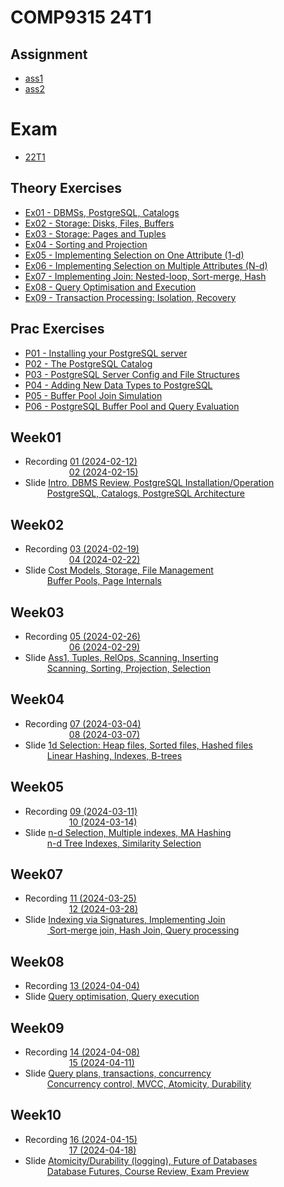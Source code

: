 # COMP9315 24T1

## Assignment
- [ass1](./ass1/)
- [ass2](./ass2/)

# Exam
- [22T1](./exam/)

## Theory Exercises
- [Ex01 - DBMSs, PostgreSQL, Catalogs](./theory/Ex1/Ex1.html)
- [Ex02 - Storage: Disks, Files, Buffers](./theory/Ex2/Ex2.html)
- [Ex03 - Storage: Pages and Tuples](./theory/Ex3/Ex3.html)
- [Ex04 - Sorting and Projection](./theory/Ex4/Ex4.html)
- [Ex05 - Implementing Selection on One Attribute (1-d)](./theory/Ex5/Ex5.html)
- [Ex06 - Implementing Selection on Multiple Attributes (N-d)](./theory/Ex6/Ex6.html)
- [Ex07 - Implementing Join: Nested-loop, Sort-merge, Hash](./theory/Ex7/Ex7.html)
- [Ex08 - Query Optimisation and Execution](./theory/Ex8/Ex8.html)
- [Ex09 - Transaction Processing: Isolation, Recovery](./theory/Ex9/Ex9.html)

## Prac Exercises
- [P01 - Installing your PostgreSQL server](./prac/P01/P01.html)
- [P02 - The PostgreSQL Catalog](./prac/P02/P02.html)
- [P03 - PostgreSQL Server Config and File Structures](./prac/P03/P03.html)
- [P04 - Adding New Data Types to PostgreSQL](./prac/P04/P04.html)
- [P05 - Buffer Pool Join Simulation](./prac/P05/P05.html)
- [P06 - PostgreSQL Buffer Pool and Query Evaluation](./prac/P06/P06.html)

## Week01
- Recording [01 (2024-02-12)](https://www.youtube.com/watch?v=6ZPgokFLp_k&list=PLt4WIqcTn9kKeLcAciE70zzqpiXB31B3I&index=1)  
&emsp;&emsp;&emsp;&emsp;&emsp;[02 (2024-02-15)](https://www.youtube.com/watch?v=5pO7FMnaojc&list=PLt4WIqcTn9kKeLcAciE70zzqpiXB31B3I&index=2)
- Slide [Intro, DBMS Review, PostgreSQL Installation/Operation](./lec/lec01/lec01.html)  
&emsp;&emsp;&ensp;[PostgreSQL, Catalogs, PostgreSQL Architecture](./lec/lec02/lec02.html)

## Week02
- Recording [03 (2024-02-19)](https://www.youtube.com/watch?v=J7-ijjzAOe4&list=PLt4WIqcTn9kKeLcAciE70zzqpiXB31B3I&index=3)  
&emsp;&emsp;&emsp;&emsp;&emsp;[04 (2024-02-22)](https://www.youtube.com/watch?v=q9kIa3Zzv0Q&list=PLt4WIqcTn9kKeLcAciE70zzqpiXB31B3I&index=4)
- Slide [Cost Models, Storage, File Management](./lec/lec03/lec03.html)  
&emsp;&emsp;&ensp;[Buffer Pools, Page Internals](./lec/lec04/lec04.html)

## Week03
- Recording [05 (2024-02-26)](https://www.youtube.com/watch?v=UEW_Ug4a0Uk&list=PLt4WIqcTn9kKeLcAciE70zzqpiXB31B3I&index=5)  
&emsp;&emsp;&emsp;&emsp;&emsp;[06 (2024-02-29)](https://www.youtube.com/watch?v=WyLMJGUGpro&list=PLt4WIqcTn9kKeLcAciE70zzqpiXB31B3I&index=6)
- Slide [Ass1, Tuples, RelOps, Scanning, Inserting](./lec/lec05/lec05.html)  
&emsp;&emsp;&ensp;[Scanning, Sorting, Projection, Selection](./lec/lec06/lec06.html)

## Week04
- Recording [07 (2024-03-04)](https://www.youtube.com/watch?v=-9zscQ6DQ74&list=PLt4WIqcTn9kKeLcAciE70zzqpiXB31B3I&index=7)  
&emsp;&emsp;&emsp;&emsp;&emsp;[08 (2024-03-07)](https://www.youtube.com/watch?v=OuXVVL6pN0E&list=PLt4WIqcTn9kKeLcAciE70zzqpiXB31B3I&index=8)
- Slide [1d Selection: Heap files, Sorted files, Hashed files](./lec/lec07/lec07.html)  
&emsp;&emsp;&ensp;[Linear Hashing, Indexes, B-trees](./lec/lec08/lec08.html)

## Week05
- Recording [09 (2024-03-11)](https://www.youtube.com/watch?v=IBdnSojkUV4&list=PLt4WIqcTn9kKeLcAciE70zzqpiXB31B3I&index=9)  
&emsp;&emsp;&emsp;&emsp;&emsp;[10 (2024-03-14)](https://www.youtube.com/watch?v=Ii4MYqQbkso&list=PLt4WIqcTn9kKeLcAciE70zzqpiXB31B3I&index=10)
- Slide [n-d Selection, Multiple indexes, MA Hashing](./lec/lec09/lec09.html)  
&emsp;&emsp;&ensp;[n-d Tree Indexes, Similarity Selection](./lec/lec10/lec10.html)

## Week07
- Recording [11 (2024-03-25)](https://www.youtube.com/watch?v=KXqehRhdVm4&list=PLt4WIqcTn9kKeLcAciE70zzqpiXB31B3I&index=11)  
&emsp;&emsp;&emsp;&emsp;&emsp;[12 (2024-03-28)](https://www.youtube.com/watch?v=65o1UR4BGg8&list=PLt4WIqcTn9kKeLcAciE70zzqpiXB31B3I&index=12)
- Slide [Indexing via Signatures, Implementing Join](./lec/lec11/lec11.html)  
&emsp;&emsp;&ensp;[	Sort-merge join, Hash Join, Query processing](./lec/lec12/lec12.html)

## Week08
- Recording [13 (2024-04-04)](https://www.youtube.com/watch?v=f93nRP-0skM&list=PLt4WIqcTn9kKeLcAciE70zzqpiXB31B3I&index=13)
- Slide [Query optimisation, Query execution](./lec/lec13/lec13.html)  

## Week09
- Recording [14 (2024-04-08)](https://www.youtube.com/watch?v=5g5wNQV_dWg&list=PLt4WIqcTn9kKeLcAciE70zzqpiXB31B3I&index=14)  
&emsp;&emsp;&emsp;&emsp;&emsp;[15 (2024-04-11)](https://www.youtube.com/watch?v=_hOWnRUi_LA&list=PLt4WIqcTn9kKeLcAciE70zzqpiXB31B3I&index=15)
- Slide [Query plans, transactions, concurrency](./lec/lec14/lec14.html)  
&emsp;&emsp;&ensp;[Concurrency control, MVCC, Atomicity, Durability](./lec/lec15/lec15.html)

## Week10
- Recording [16 (2024-04-15)](https://www.youtube.com/watch?v=WI1MlbNeYxI&list=PLt4WIqcTn9kKeLcAciE70zzqpiXB31B3I&index=16)  
&emsp;&emsp;&emsp;&emsp;&emsp;[17 (2024-04-18)](https://www.youtube.com/watch?v=cBM-pYBj9jc&list=PLt4WIqcTn9kKeLcAciE70zzqpiXB31B3I&index=17)
- Slide [Atomicity/Durability (logging), Future of Databases](./lec/lec16/lec16.html)  
&emsp;&emsp;&ensp;[Database Futures, Course Review, Exam Preview](./lec/lec17/lec17.html)
